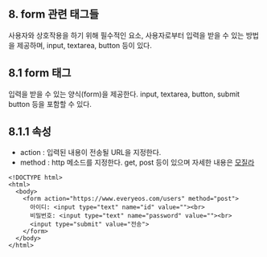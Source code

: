 ## 8. form 관련 태그들
사용자와 상호작용을 하기 위해 필수적인 요소, 사용자로부터 입력을 받을 수 있는 방법을 제공하며, input, textarea, button 등이 있다.

## 8.1 form 태그
입력을 받을 수 있는 양식(form)을 제공한다. input, textarea, button, submit button 등을 포함할 수 있다.

## 8.1.1 속성

- action : 입력된 내용이 전송될 URL을 지정한다.
- method : http 메소드를 지정한다. get, post 등이 있으며 자세한 내용은 [모질라](https://developer.mozilla.org/ko/docs/Web/HTTP/Methods)

```
<!DOCTYPE html>
<html>
  <body>
    <form action="https://www.everyeos.com/users" method="post">
      아이디: <input type="text" name="id" value=""><br>
      비밀번호: <input type="text" name="password" value=""><br>
      <input type="submit" value="전송">
    </form>
  </body>
</html>
```
